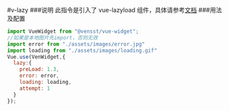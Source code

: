 #v-lazy
###说明
此指令是引入了 vue-lazyload 组件，具体请参考[文档](https://github.com/hilongjw/vue-lazyload)
###用法及配置
```javascript
import VueWidget from "@vensst/vue-widget";
//如果是本地图片先import，否则无效
import error from "./assets/images/error.jpg"
import loading from "./assets/images/loading.gif"
Vue.use(VenWidget,{
  lazy:{
    preLoad: 1.3,
    error: error,
    loading: loading,
    attempt: 1
  }
});
```
